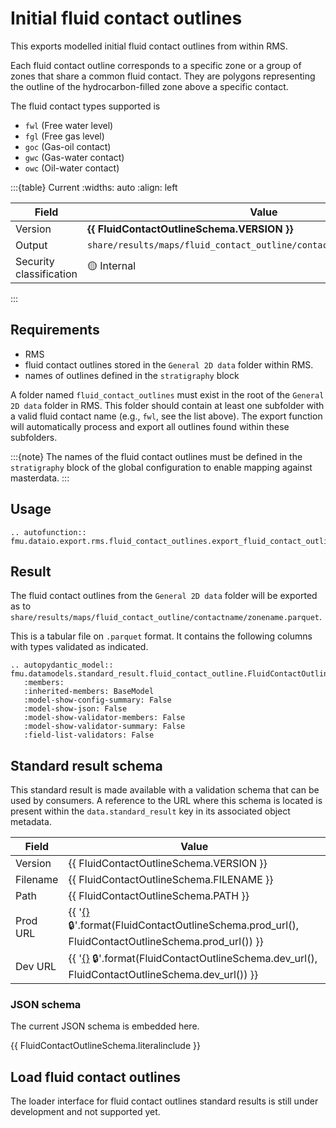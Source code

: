 # Initial fluid contact outlines

This exports modelled initial fluid contact outlines from within RMS.

Each fluid contact outline corresponds to a specific zone or a group of zones
that share a common fluid contact. They are polygons representing the outline
of the hydrocarbon-filled zone above a specific contact.

The fluid contact types supported is
- `fwl` (Free water level)
- `fgl` (Free gas level)
- `goc` (Gas-oil contact)
- `gwc` (Gas-water contact)
- `owc` (Oil-water contact)


:::{table} Current
:widths: auto
:align: left

| Field | Value |
| --- | --- |
| Version | **{{ FluidContactOutlineSchema.VERSION }}** |
| Output | `share/results/maps/fluid_contact_outline/contactname/zonename.parquet` |
| Security classification | 🟡 Internal |
:::

## Requirements

- RMS
- fluid contact outlines stored in the `General 2D data` folder within RMS.
- names of outlines defined in the `stratigraphy` block

A folder named `fluid_contact_outlines` must exist in the root of the `General
2D data` folder in RMS. This folder should contain at least one subfolder with
a valid fluid contact name (e.g., `fwl`, see the list above). The export
function will automatically process and export all outlines found within these
subfolders.

:::{note}
The names of the fluid contact outlines must be defined in the `stratigraphy`
block of the global configuration to enable mapping against masterdata.
:::

## Usage

```{eval-rst}
.. autofunction:: fmu.dataio.export.rms.fluid_contact_outlines.export_fluid_contact_outlines
```

## Result

The fluid contact outlines from the `General 2D data` folder will be exported
as to `share/results/maps/fluid_contact_outline/contactname/zonename.parquet`.

This is a tabular file on `.parquet` format. It contains the following columns
with types validated as indicated.

```{eval-rst}
.. autopydantic_model:: fmu.datamodels.standard_result.fluid_contact_outline.FluidContactOutlineResultRow
   :members:
   :inherited-members: BaseModel
   :model-show-config-summary: False
   :model-show-json: False
   :model-show-validator-members: False
   :model-show-validator-summary: False
   :field-list-validators: False
```

## Standard result schema

This standard result is made available with a validation schema that can be
used by consumers. A reference to the URL where this schema is located is
present within the `data.standard_result` key in its associated object
metadata.

| Field | Value |
| --- | --- |
| Version | {{ FluidContactOutlineSchema.VERSION }} |
| Filename | {{ FluidContactOutlineSchema.FILENAME }} |
| Path | {{ FluidContactOutlineSchema.PATH }} |
| Prod URL | {{ '[{}]({}) 🔒'.format(FluidContactOutlineSchema.prod_url(), FluidContactOutlineSchema.prod_url()) }}
| Dev URL | {{ '[{}]({}) 🔒'.format(FluidContactOutlineSchema.dev_url(), FluidContactOutlineSchema.dev_url()) }}

### JSON schema

The current JSON schema is embedded here.

{{ FluidContactOutlineSchema.literalinclude }}

## Load fluid contact outlines

The loader interface for fluid contact outlines standard results is still
under development and not supported yet.
